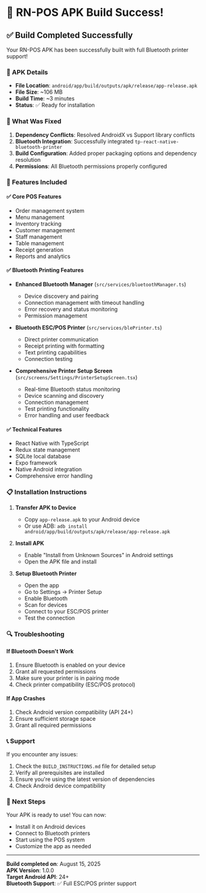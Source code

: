 # 🎉 RN-POS APK Build Success!

## ✅ Build Completed Successfully

Your RN-POS APK has been successfully built with full Bluetooth printer support!

### 📱 APK Details
- **File Location**: `android/app/build/outputs/apk/release/app-release.apk`
- **File Size**: ~106 MB
- **Build Time**: ~3 minutes
- **Status**: ✅ Ready for installation

### 🔧 What Was Fixed
1. **Dependency Conflicts**: Resolved AndroidX vs Support library conflicts
2. **Bluetooth Integration**: Successfully integrated `tp-react-native-bluetooth-printer`
3. **Build Configuration**: Added proper packaging options and dependency resolution
4. **Permissions**: All Bluetooth permissions properly configured

### 🚀 Features Included

#### ✅ Core POS Features
- Order management system
- Menu management
- Inventory tracking
- Customer management
- Staff management
- Table management
- Receipt generation
- Reports and analytics

#### ✅ Bluetooth Printing Features
- **Enhanced Bluetooth Manager** (`src/services/bluetoothManager.ts`)
  - Device discovery and pairing
  - Connection management with timeout handling
  - Error recovery and status monitoring
  - Permission management

- **Bluetooth ESC/POS Printer** (`src/services/blePrinter.ts`)
  - Direct printer communication
  - Receipt printing with formatting
  - Text printing capabilities
  - Connection testing

- **Comprehensive Printer Setup Screen** (`src/screens/Settings/PrinterSetupScreen.tsx`)
  - Real-time Bluetooth status monitoring
  - Device scanning and discovery
  - Connection management
  - Test printing functionality
  - Error handling and user feedback

#### ✅ Technical Features
- React Native with TypeScript
- Redux state management
- SQLite local database
- Expo framework
- Native Android integration
- Comprehensive error handling

### 📋 Installation Instructions

1. **Transfer APK to Device**
   - Copy `app-release.apk` to your Android device
   - Or use ADB: `adb install android/app/build/outputs/apk/release/app-release.apk`

2. **Install APK**
   - Enable "Install from Unknown Sources" in Android settings
   - Open the APK file and install

3. **Setup Bluetooth Printer**
   - Open the app
   - Go to Settings → Printer Setup
   - Enable Bluetooth
   - Scan for devices
   - Connect to your ESC/POS printer
   - Test the connection

### 🔍 Troubleshooting

#### If Bluetooth Doesn't Work
1. Ensure Bluetooth is enabled on your device
2. Grant all requested permissions
3. Make sure your printer is in pairing mode
4. Check printer compatibility (ESC/POS protocol)

#### If App Crashes
1. Check Android version compatibility (API 24+)
2. Ensure sufficient storage space
3. Grant all required permissions

### 📞 Support

If you encounter any issues:
1. Check the `BUILD_INSTRUCTIONS.md` file for detailed setup
2. Verify all prerequisites are installed
3. Ensure you're using the latest version of dependencies
4. Check Android device compatibility

### 🎯 Next Steps

Your APK is ready to use! You can now:
- Install it on Android devices
- Connect to Bluetooth printers
- Start using the POS system
- Customize the app as needed

---

**Build completed on**: August 15, 2025  
**APK Version**: 1.0.0  
**Target Android API**: 24+  
**Bluetooth Support**: ✅ Full ESC/POS printer support



















